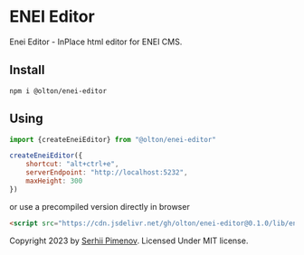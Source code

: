 # ENEI Editor

Enei Editor - InPlace html editor for ENEI CMS.

## Install

```shell
npm i @olton/enei-editor
```

## Using
```javascript
import {createEneiEditor} from "@olton/enei-editor"

createEneiEditor({
    shortcut: "alt+ctrl+e",
    serverEndpoint: "http://localhost:5232",
    maxHeight: 300
})
```

or use a precompiled version directly in browser
```html
<script src="https://cdn.jsdelivr.net/gh/olton/enei-editor@0.1.0/lib/enei-editor.js"></script>
```

Copyright 2023 by [Serhii Pimenov](https://pimenov.com.ua). Licensed Under MIT license.